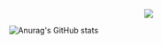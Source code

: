<div align="center">
  <img src="https://github.com/user-attachments/assets/6097cbec-7c1a-4726-b096-77f705265607" />
</div>

![Anurag's GitHub stats](https://github-readme-stats.vercel.app/api?hoji510=anuraghazra&show_icons=true&bg_color=00000000)

